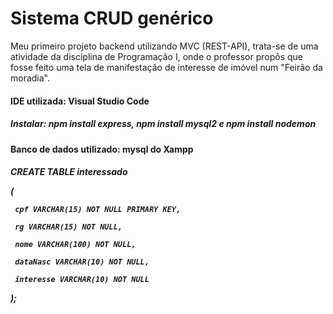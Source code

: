 <h1> Sistema CRUD genérico </h1>

<p>Meu primeiro projeto backend utilizando MVC (REST-API), trata-se de uma atividade da disciplina de Programação I, onde o professor propôs que fosse feito uma tela de manifestação de interesse de imóvel num "Feirão da moradia".</p>   

<h4>IDE utilizada: Visual Studio Code</4>   

<h5>Instalar: npm install express, npm install mysql2 e npm install nodemon</5>   

<h4>Banco de dados utilizado: mysql do Xampp</h4>   

<h5>CREATE TABLE interessado   
  
  (   
  
     cpf VARCHAR(15) NOT NULL PRIMARY KEY,   
  
     rg VARCHAR(15) NOT NULL,   
  
     nome VARCHAR(100) NOT NULL,   
  
     dataNasc VARCHAR(10) NOT NULL,   
  
     interesse VARCHAR(10) NOT NULL   
  
  );</h5>   

